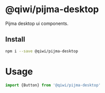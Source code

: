 # @qiwi/pijma-desktop

Pijma desktop ui components.

## Install
```bash
npm i --save @qiwi/pijma-desktop

```

# Usage
```javascript
import {Button} from '@qiwi/pijma-desktop'
```